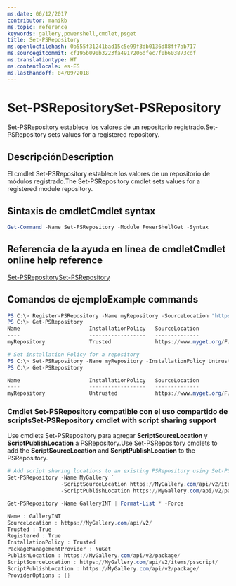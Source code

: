 ```yaml
---
ms.date: 06/12/2017
contributor: manikb
ms.topic: reference
keywords: gallery,powershell,cmdlet,psget
title: Set-PSRepository
ms.openlocfilehash: 0b555f31241bad15c5e99f3db0136d88ff7ab717
ms.sourcegitcommit: cf195b090b3223fa4917206dfec7f0b603873cdf
ms.translationtype: HT
ms.contentlocale: es-ES
ms.lasthandoff: 04/09/2018
---
```

# <a name="set-psrepository"></a><span data-ttu-id="739e9-103">Set-PSRepository</span><span class="sxs-lookup"><span data-stu-id="739e9-103">Set-PSRepository</span></span>

<span data-ttu-id="739e9-104">Set-PSRepository establece los valores de un repositorio registrado.</span><span class="sxs-lookup"><span data-stu-id="739e9-104">Set-PSRepository sets values for a registered repository.</span></span>

## <a name="description"></a><span data-ttu-id="739e9-105">Descripción</span><span class="sxs-lookup"><span data-stu-id="739e9-105">Description</span></span>

<span data-ttu-id="739e9-106">El cmdlet Set-PSRepository establece los valores de un repositorio de módulos registrado.</span><span class="sxs-lookup"><span data-stu-id="739e9-106">The Set-PSRepository cmdlet sets values for a registered module repository.</span></span>

## <a name="cmdlet-syntax"></a><span data-ttu-id="739e9-107">Sintaxis de cmdlet</span><span class="sxs-lookup"><span data-stu-id="739e9-107">Cmdlet syntax</span></span>

```powershell
Get-Command -Name Set-PSRepository -Module PowerShellGet -Syntax
```
## <a name="cmdlet-online-help-reference"></a><span data-ttu-id="739e9-108">Referencia de la ayuda en línea de cmdlet</span><span class="sxs-lookup"><span data-stu-id="739e9-108">Cmdlet online help reference</span></span>

[<span data-ttu-id="739e9-109">Set-PSRepository</span><span class="sxs-lookup"><span data-stu-id="739e9-109">Set-PSRepository</span></span>](http://go.microsoft.com/fwlink/?LinkID=517128)

## <a name="example-commands"></a><span data-ttu-id="739e9-110">Comandos de ejemplo</span><span class="sxs-lookup"><span data-stu-id="739e9-110">Example commands</span></span>

```powershell
PS C:\> Register-PSRepository -Name myRepository -SourceLocation "https://www.myget.org/F/powershellgetdemo/api/v2" -InstallationPolicy Trusted
PS C:\> Get-PSRepository
Name                      InstallationPolicy   SourceLocation
----                      ------------------   --------------
myRepository              Trusted              https://www.myget.org/F/powershellgetdemo/api/v2

# Set installation Policy for a repository
PS C:\> Set-PSRepository -Name myRepository -InstallationPolicy Untrusted
PS C:\> Get-PSRepository

Name                      InstallationPolicy   SourceLocation
----                      ------------------   --------------
myRepository              Untrusted            https://www.myget.org/F/powershellgetdemo/api/v2
```


### <a name="set-psrepository-cmdlet-with-script-sharing-support"></a><span data-ttu-id="739e9-111">Cmdlet Set-PSRepository compatible con el uso compartido de scripts</span><span class="sxs-lookup"><span data-stu-id="739e9-111">Set-PSRepository cmdlet with script sharing support</span></span>

<span data-ttu-id="739e9-112">Use cmdlets Set-PSRepository para agregar **ScriptSourceLocation** y **ScriptPublishLocation** a PSRepository.</span><span class="sxs-lookup"><span data-stu-id="739e9-112">Use Set-PSRepository cmdlets to add the **ScriptSourceLocation** and **ScriptPublishLocation** to the PSRepository.</span></span>
```powershell
# Add script sharing locations to an existing PSRepository using Set-PSRepository object.
Set-PSRepository -Name MyGallery `
                 -ScriptSourceLocation https://MyGallery.com/api/v2/items/psscript/ `
                 -ScriptPublishLocation https://MyGallery.com/api/v2/package/

Get-PSRepository -Name GalleryINT | Format-List * -Force

Name : GalleryINT
SourceLocation : https://MyGallery.com/api/v2/
Trusted : True
Registered : True
InstallationPolicy : Trusted
PackageManagementProvider : NuGet
PublishLocation : https://MyGallery.com/api/v2/package/
ScriptSourceLocation : https://MyGallery.com/api/v2/items/psscript/
ScriptPublishLocation : https://MyGallery.com/api/v2/package/
ProviderOptions : {}

```